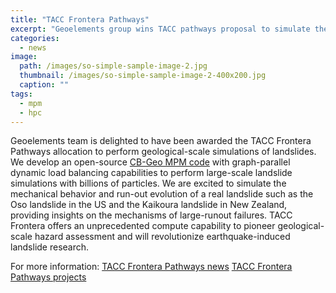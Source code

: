 ```yaml
---
title: "TACC Frontera Pathways"
excerpt: "Geoelements group wins TACC pathways proposal to simulate the Oso landslide."
categories:
  - news
image: 
  path: /images/so-simple-sample-image-2.jpg
  thumbnail: /images/so-simple-sample-image-2-400x200.jpg
  caption: ""
tags: 
  - mpm
  - hpc
---
```


Geoelements team is delighted to have been awarded the TACC Frontera Pathways allocation to perform geological-scale simulations of landslides. We develop an open-source [CB-Geo MPM code](https://github.com/cb-geo/mpm) with graph-parallel dynamic load balancing capabilities to perform large-scale landslide simulations with billions of particles. We are excited to simulate the mechanical behavior and run-out evolution of a real landslide such as the Oso landslide in the US and the Kaikoura landslide in New Zealand, providing insights on the mechanisms of large-runout failures. TACC Frontera offers an unprecedented compute capability to pioneer geological-scale hazard assessment and will revolutionize earthquake-induced landslide research. 

For more information:
[TACC Frontera Pathways news](https://www.tacc.utexas.edu/-/new-pathways-and-large-scale-community-partnerships-awards-expand-frontera-s-research-impact)
[TACC Frontera Pathways projects](https://frontera-portal.tacc.utexas.edu/allocations/pathways-awardees/)